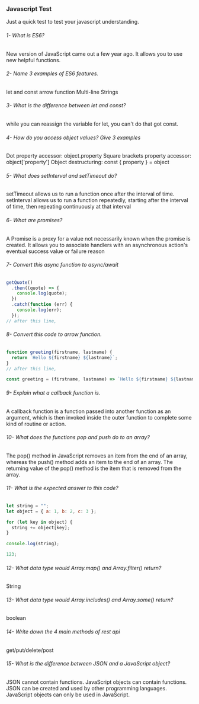 ### Javascript Test

Just a quick test to test your javascript understanding.

###### 1- What is ES6?

New version of JavaScript came out a few year ago.
It allows you to use new helpful functions.

###### 2- Name 3 examples of ES6 features.

let and const
arrow function
Multi-line Strings

###### 3- What is the difference between let and const?

while you can reassign the variable for let, you can't do that got const.

###### 4- How do you access object values? Give 3 examples

Dot property accessor: object.property
Square brackets property accessor: object['property']
Object destructuring: const { property } = object

###### 5- What does setInterval and setTimeout do?

setTimeout allows us to run a function once after the interval of time. setInterval allows us to run a function repeatedly, starting after the interval of time, then repeating continuously at that interval

###### 6- What are promises?

A Promise is a proxy for a value not necessarily known when the promise is created. It allows you to associate handlers with an asynchronous action's eventual success value or failure reason

###### 7- Convert this async function to async/await

```js
getQuote()
  .then((quote) => {
    console.log(quote);
  })
  .catch(function (err) {
    console.log(err);
  });
// after this line,
```

###### 8- Convert this code to arrow function.

```js
function greeting(firstname, lastname) {
  return `Hello ${firstname} ${lastname}`;
}
// after this line,

const greeting = (firstname, lastname) => `Hello ${firstname} ${lastname}`;
```

###### 9- Explain what a callback function is.

A callback function is a function passed into another function as an argument, which is then invoked inside the outer function to complete some kind of routine or action.

###### 10- What does the functions pop and push do to an array?

The pop() method in JavaScript removes an item from the end of an array, whereas the push() method adds an item to the end of an array. The returning value of the pop() method is the item that is removed from the array.

###### 11- What is the expected answer to this code?

```js
let string = "";
let object = { a: 1, b: 2, c: 3 };

for (let key in object) {
  string += object[key];
}

console.log(string);

123;
```

###### 12- What data type would Array.map() and Array.filter() return?

String

###### 13- What data type would Array.includes() and Array.some() return?

boolean

###### 14- Write down the 4 main methods of rest api

get/put/delete/post

###### 15- What is the difference between JSON and a JavaScript object?

JSON cannot contain functions. JavaScript objects can contain functions. JSON can be created and used by other programming languages. JavaScript objects can only be used in JavaScript.
